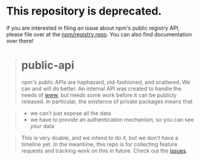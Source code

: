 # This repository is deprecated.

If you are interested in filing an issue about npm's public registry API,
please file over at the [npm/registry repo]. You can also find documentation
over there!

[npm/registry repo]: https://github.com/npm/registry

> # public-api
>
> npm's public APIs are haphazard, old-fashioned, and scattered. We can and will do better. An internal API was created to handle the needs of [www](https://github.com/npm/newww), but needs some work before it can be publicly released. In particular, the existence of private packages means that

> * we can't just expose all the data
> * we have to provide an authentication mechanism, so you can see *your* data

> This is very doable, and we intend to do it, but we don't have a timeline yet. In the meantime, this repo is for collecting feature requests and tracking work on this in future. Check out the [issues](https://github.com/npm/public-api/issues).
